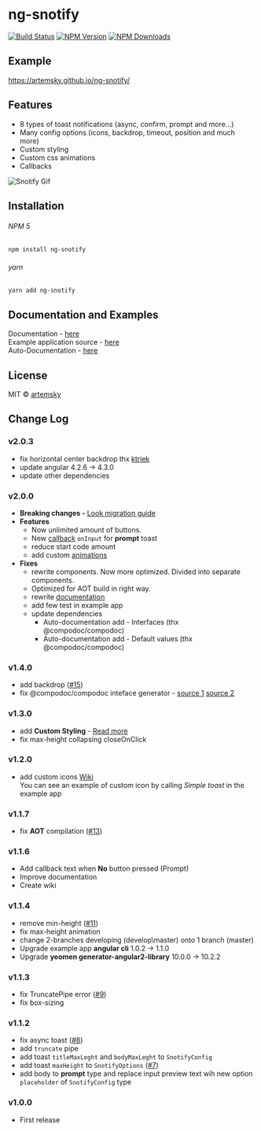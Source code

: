# ng-snotify

[![Build Status](https://travis-ci.org/artemsky/ng-snotify.svg?branch=master)](https://travis-ci.org/artemsky/ng-snotify)
[![NPM Version](https://img.shields.io/npm/v/ng-snotify.svg)](https://www.npmjs.com/package/ng-snotify)
[![NPM Downloads](https://img.shields.io/npm/dt/ng-snotify.svg)](https://www.npmjs.com/package/ng-snotify)


## Example
https://artemsky.github.io/ng-snotify/


## Features

- 8 types of toast notifications (async, confirm, prompt and more...)
- Many config options (icons, backdrop, timeout, position and much more)
- Custom styling
- Custom css animations
- Callbacks

![Snotify Gif](https://thumbs.gfycat.com/ReliableReflectingFireant-size_restricted.gif)

## Installation

###### NPM 5
`npm install ng-snotify`

###### yarn
`yarn add ng-snotify`

## Documentation and Examples

Documentation - [here](https://github.com/artemsky/ng-snotify/tree/master/documentation)  
Example application source - [here](https://github.com/artemsky/ng-snotify/tree/master/example/app)  
Auto-Documentation - [here](https://artemsky.github.io/ng-snotify/documentation/index.html)  

## License

MIT © [artemsky](mailto:mr.artemsky@gmail.com)

## Change Log

### v2.0.3
  - fix horizontal center backdrop thx [ktriek](https://github.com/artemsky/ng-snotify/pull/18)
  - update angular 4.2.6 -> 4.3.0
  - update other dependencies

### v2.0.0
- **Breaking changes -** [Look migration guide](https://github.com/artemsky/ng-snotify/tree/master/documentation/v1-to-v2-migration-guide.md)
- **Features**
  - Now unlimited amount of buttons.
  - New [callback](https://github.com/artemsky/ng-snotify/tree/master/documentation/v2/api.md#callbacks) `onInput` for **prompt** toast
  - reduce start code amount
  - add custom [animations](https://github.com/artemsky/ng-snotify/tree/master/documentation/v2/animations.md)
- **Fixes**
  - rewrite components. Now more optimized. Divided into separate components.
  - Optimized for AOT build in right way.
  - rewrite [documentation](https://github.com/artemsky/ng-snotify/tree/master/documentation)
  - add few test in example app
  - update dependencies
    - Auto-documentation add - Interfaces (thx @compodoc/compodoc)
    - Auto-documentation add - Default values (thx @compodoc/compodoc)


### v1.4.0

- add backdrop ([#15](https://github.com/artemsky/ng-snotify/issues/15))
- fix @compodoc/compodoc inteface generator - [source 1](https://github.com/compodoc/compodoc/issues/198)
[source 2](https://github.com/jvandemo/generator-angular2-library/issues/112)

### v1.3.0

- add **Custom Styling** - [Read more](https://github.com/artemsky/ng-snotify/wiki/Custom-Styling)
- fix max-height collapsing closeOnClick

### v1.2.0

- add custom icons [Wiki](https://github.com/artemsky/ng-snotify/wiki/API#custom-icon)  
You can see an example of custom icon by calling *Simple toast* in the example app

### v1.1.7

- fix **AOT** compilation ([#13](https://github.com/artemsky/ng-snotify/issues/13))

### v1.1.6

- Add callback text when **No** button pressed (Prompt)
- Improve documentation
- Create wiki

### v1.1.4

- remove min-height ([#11](https://github.com/artemsky/ng-snotify/issues/11))
- fix max-height animation
- change 2-branches developing (develop\master) onto 1 branch (master)
- Upgrade example app **angular cli** 1.0.2 -> 1.1.0
- Upgrade **yeomen generator-angular2-library** 10.0.0 -> 10.2.2

### v1.1.3

- fix TruncatePipe error ([#9](https://github.com/artemsky/ng-snotify/issues/9))
- fix box-sizing

### v1.1.2

- fix async toast ([#8](https://github.com/artemsky/ng-snotify/issues/8))
- add `truncate` pipe
- add toast `titleMaxLeght` and `bodyMaxLeght` to `SnotifyConfig`
- add toast `maxHeight` to `SnotifyOptions` ([#7](https://github.com/artemsky/ng-snotify/issues/7))
- add body to **prompt** type and replace input preview text wih new option `placeholder` of `SnotifyConfig` type

### v1.0.0

- First release
